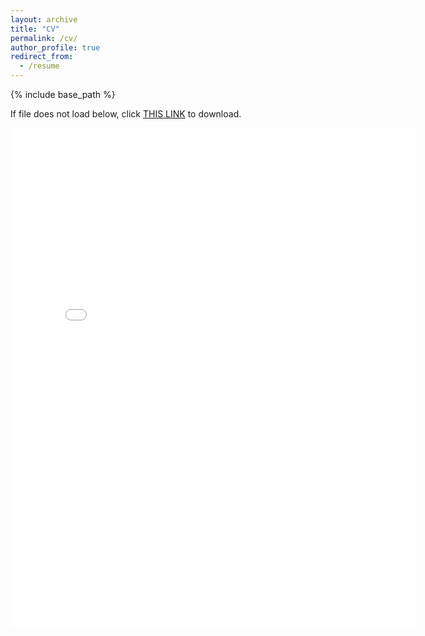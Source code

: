 ```yaml
---
layout: archive
title: "CV"
permalink: /cv/
author_profile: true
redirect_from:
  - /resume
---
```


{% include base_path %}

If file does not load below, click [THIS LINK](https://github.com/jacqueline-rw-brown/jacqueline-rw-brown.github.io/blob/master/files/Brown_CV_May2024.pdf) to download.

<embed src="{{ site.baseurl }}/files/Brown_CV_May2024.pdf" width="650" height="800" type='application/pdf'>

